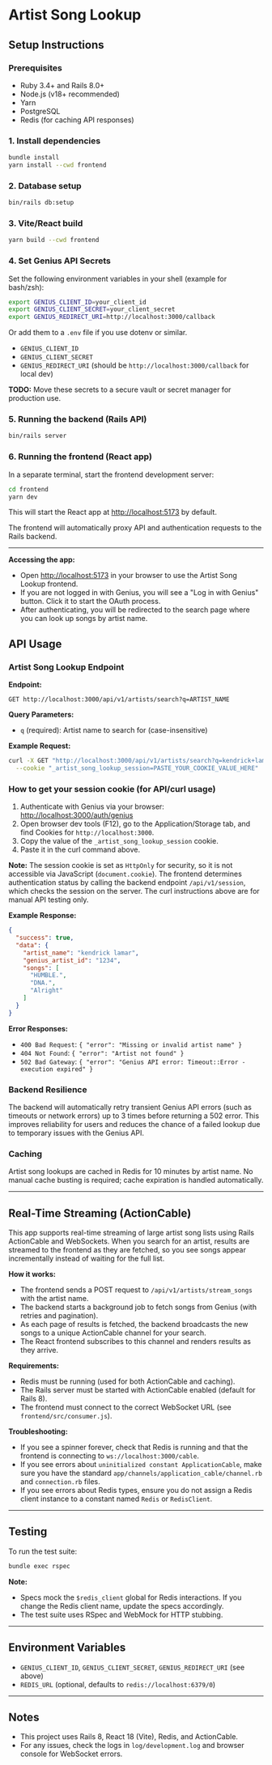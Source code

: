 # Artist Song Lookup

## Setup Instructions

### Prerequisites

- Ruby 3.4+ and Rails 8.0+
- Node.js (v18+ recommended)
- Yarn
- PostgreSQL
- Redis (for caching API responses)

### 1. Install dependencies

```bash
bundle install
yarn install --cwd frontend
```

### 2. Database setup

```bash
bin/rails db:setup
```

### 3. Vite/React build

```bash
yarn build --cwd frontend
```

### 4. Set Genius API Secrets

Set the following environment variables in your shell (example for bash/zsh):

```bash
export GENIUS_CLIENT_ID=your_client_id
export GENIUS_CLIENT_SECRET=your_client_secret
export GENIUS_REDIRECT_URI=http://localhost:3000/callback
```

Or add them to a `.env` file if you use dotenv or similar.

- `GENIUS_CLIENT_ID`
- `GENIUS_CLIENT_SECRET`
- `GENIUS_REDIRECT_URI` (should be `http://localhost:3000/callback` for local dev)

**TODO:** Move these secrets to a secure vault or secret manager for production use.


### 5. Running the backend (Rails API)

```bash
bin/rails server
```

### 6. Running the frontend (React app)

In a separate terminal, start the frontend development server:

```bash
cd frontend
yarn dev
```

This will start the React app at [http://localhost:5173](http://localhost:5173) by default.

The frontend will automatically proxy API and authentication requests to the Rails backend.

---

**Accessing the app:**

- Open [http://localhost:5173](http://localhost:3000) in your browser to use the Artist Song Lookup frontend.
- If you are not logged in with Genius, you will see a "Log in with Genius" button. Click it to start the OAuth process.
- After authenticating, you will be redirected to the search page where you can look up songs by artist name.

## API Usage

### Artist Song Lookup Endpoint

**Endpoint:**

```
GET http://localhost:3000/api/v1/artists/search?q=ARTIST_NAME
```

**Query Parameters:**

- `q` (required): Artist name to search for (case-insensitive)

**Example Request:**

```bash
curl -X GET "http://localhost:3000/api/v1/artists/search?q=kendrick+lamar" \
  --cookie "_artist_song_lookup_session=PASTE_YOUR_COOKIE_VALUE_HERE"
```

### How to get your session cookie (for API/curl usage)

1. Authenticate with Genius via your browser: [http://localhost:3000/auth/genius](http://localhost:3000/auth/genius)
2. Open browser dev tools (F12), go to the Application/Storage tab, and find Cookies for `http://localhost:3000`.
3. Copy the value of the `_artist_song_lookup_session` cookie.
4. Paste it in the curl command above.

**Note:** The session cookie is set as `HttpOnly` for security, so it is not accessible via JavaScript (`document.cookie`). The frontend determines authentication status by calling the backend endpoint `/api/v1/session`, which checks the session on the server. The curl instructions above are for manual API testing only.

**Example Response:**

```json
{
  "success": true,
  "data": {
    "artist_name": "kendrick lamar",
    "genius_artist_id": "1234",
    "songs": [
      "HUMBLE.",
      "DNA.",
      "Alright"
    ]
  }
}
```

**Error Responses:**

- `400 Bad Request`: `{ "error": "Missing or invalid artist name" }`
- `404 Not Found`: `{ "error": "Artist not found" }`
- `502 Bad Gateway`: `{ "error": "Genius API error: Timeout::Error - execution expired" }`

### Backend Resilience

The backend will automatically retry transient Genius API errors (such as timeouts or network errors) up to 3 times before returning a 502 error. This improves reliability for users and reduces the chance of a failed lookup due to temporary issues with the Genius API.

### Caching

Artist song lookups are cached in Redis for 10 minutes by artist name. No manual cache busting is required; cache expiration is handled automatically.

---

## Real-Time Streaming (ActionCable)

This app supports real-time streaming of large artist song lists using Rails ActionCable and WebSockets. When you search for an artist, results are streamed to the frontend as they are fetched, so you see songs appear incrementally instead of waiting for the full list.

**How it works:**
- The frontend sends a POST request to `/api/v1/artists/stream_songs` with the artist name.
- The backend starts a background job to fetch songs from Genius (with retries and pagination).
- As each page of results is fetched, the backend broadcasts the new songs to a unique ActionCable channel for your search.
- The React frontend subscribes to this channel and renders results as they arrive.

**Requirements:**
- Redis must be running (used for both ActionCable and caching).
- The Rails server must be started with ActionCable enabled (default for Rails 8).
- The frontend must connect to the correct WebSocket URL (see `frontend/src/consumer.js`).

**Troubleshooting:**
- If you see a spinner forever, check that Redis is running and that the frontend is connecting to `ws://localhost:3000/cable`.
- If you see errors about `uninitialized constant ApplicationCable`, make sure you have the standard `app/channels/application_cable/channel.rb` and `connection.rb` files.
- If you see errors about Redis types, ensure you do not assign a Redis client instance to a constant named `Redis` or `RedisClient`.

---

## Testing

To run the test suite:

```bash
bundle exec rspec
```

**Note:**
- Specs mock the `$redis_client` global for Redis interactions. If you change the Redis client name, update the specs accordingly.
- The test suite uses RSpec and WebMock for HTTP stubbing.

---

## Environment Variables

- `GENIUS_CLIENT_ID`, `GENIUS_CLIENT_SECRET`, `GENIUS_REDIRECT_URI` (see above)
- `REDIS_URL` (optional, defaults to `redis://localhost:6379/0`)

---

## Notes

- This project uses Rails 8, React 18 (Vite), Redis, and ActionCable.
- For any issues, check the logs in `log/development.log` and browser console for WebSocket errors.
